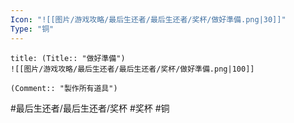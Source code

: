 ```yaml
---
Icon: "![[图片/游戏攻略/最后生还者/最后生还者/奖杯/做好準備.png|30]]"
Type: "铜"
---
```

```ad-common-bronze-trophy
title: (Title:: "做好準備")
![[图片/游戏攻略/最后生还者/最后生还者/奖杯/做好準備.png|100]]

(Comment:: "製作所有道具")
```

#最后生还者/最后生还者/奖杯 #奖杯 #铜
